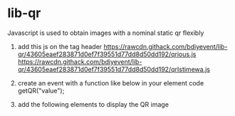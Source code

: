 # lib-qr
Javascript is used to obtain images with a nominal static qr flexibly

1. add this js on the tag header
   https://rawcdn.githack.com/bdiyevent/lib-qr/43605eaef283871d0ef7f39551d77dd8d50dd192/qrious.js
   https://rawcdn.githack.com/bdiyevent/lib-qr/43605eaef283871d0ef7f39551d77dd8d50dd192/qrIstimewa.js

2. create an event with a function like below in your element code
   getQR("value");

3. add the following elements to display the QR image
   <img id="imageQR">
